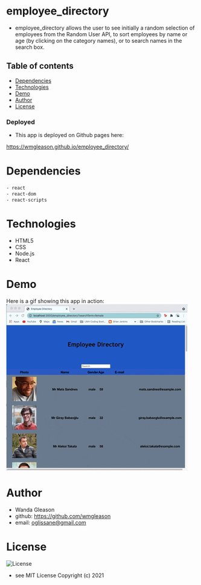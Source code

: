 # employee_directory
- employee_directory allows the user to see initially a random selection of employees from the Random User API, to sort employees by name or age (by clicking on the category names), or to search names in the search box.

## Table of contents

- [Dependencies](#Dependencies)
- [Technologies](#Technologies)
- [Demo](#Demo)
- [Author](#Author)
- [License](#License)

### Deployed

- This app is deployed on Github pages here: 
 
 <a href="https://wmgleason.github.io/employee_directory/" target="_blank">  https://wmgleason.github.io/employee_directory/   </a>

# Dependencies
``` 
- react
- react-dom
- react-scripts

```

# Technologies
- HTML5
- CSS
- Node.js
- React

# Demo
Here is a gif showing this app in action:
![app_gif](employee_directory.gif?raw=true)


# Author
- Wanda Gleason
- github: https://github.com/wmgleason
- email: oglissane@gmail.com

# License
  ![License](https://img.shields.io/badge/license-MIT-blue.svg) 
- see MIT License Copyright (c) 2021
